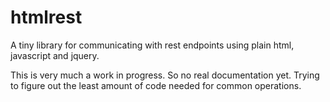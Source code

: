 # htmlrest
A tiny library for communicating with rest endpoints using plain html, javascript and jquery.

This is very much a work in progress. So no real documentation yet. Trying to figure out the least amount of code needed for common operations.
